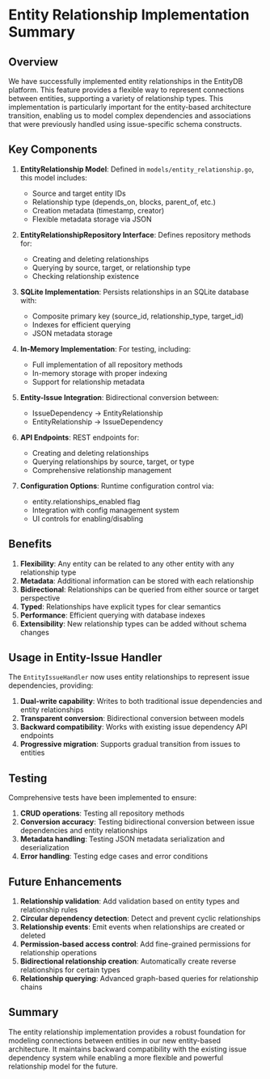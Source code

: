 # Entity Relationship Implementation Summary

## Overview

We have successfully implemented entity relationships in the EntityDB platform. This feature provides a flexible way to represent connections between entities, supporting a variety of relationship types. This implementation is particularly important for the entity-based architecture transition, enabling us to model complex dependencies and associations that were previously handled using issue-specific schema constructs.

## Key Components

1. **EntityRelationship Model**: Defined in `models/entity_relationship.go`, this model includes:
   - Source and target entity IDs
   - Relationship type (depends_on, blocks, parent_of, etc.)
   - Creation metadata (timestamp, creator)
   - Flexible metadata storage via JSON

2. **EntityRelationshipRepository Interface**: Defines repository methods for:
   - Creating and deleting relationships
   - Querying by source, target, or relationship type
   - Checking relationship existence

3. **SQLite Implementation**: Persists relationships in an SQLite database with:
   - Composite primary key (source_id, relationship_type, target_id)
   - Indexes for efficient querying
   - JSON metadata storage

4. **In-Memory Implementation**: For testing, including:
   - Full implementation of all repository methods
   - In-memory storage with proper indexing
   - Support for relationship metadata

5. **Entity-Issue Integration**: Bidirectional conversion between:
   - IssueDependency -> EntityRelationship
   - EntityRelationship -> IssueDependency

6. **API Endpoints**: REST endpoints for:
   - Creating and deleting relationships
   - Querying relationships by source, target, or type
   - Comprehensive relationship management

7. **Configuration Options**: Runtime configuration control via:
   - entity.relationships_enabled flag
   - Integration with config management system
   - UI controls for enabling/disabling

## Benefits

1. **Flexibility**: Any entity can be related to any other entity with any relationship type
2. **Metadata**: Additional information can be stored with each relationship
3. **Bidirectional**: Relationships can be queried from either source or target perspective
4. **Typed**: Relationships have explicit types for clear semantics
5. **Performance**: Efficient querying with database indexes
6. **Extensibility**: New relationship types can be added without schema changes

## Usage in Entity-Issue Handler

The `EntityIssueHandler` now uses entity relationships to represent issue dependencies, providing:

1. **Dual-write capability**: Writes to both traditional issue dependencies and entity relationships
2. **Transparent conversion**: Bidirectional conversion between models
3. **Backward compatibility**: Works with existing issue dependency API endpoints
4. **Progressive migration**: Supports gradual transition from issues to entities

## Testing

Comprehensive tests have been implemented to ensure:

1. **CRUD operations**: Testing all repository methods
2. **Conversion accuracy**: Testing bidirectional conversion between issue dependencies and entity relationships
3. **Metadata handling**: Testing JSON metadata serialization and deserialization
4. **Error handling**: Testing edge cases and error conditions

## Future Enhancements

1. **Relationship validation**: Add validation based on entity types and relationship rules
2. **Circular dependency detection**: Detect and prevent cyclic relationships
3. **Relationship events**: Emit events when relationships are created or deleted
4. **Permission-based access control**: Add fine-grained permissions for relationship operations
5. **Bidirectional relationship creation**: Automatically create reverse relationships for certain types
6. **Relationship querying**: Advanced graph-based queries for relationship chains

## Summary

The entity relationship implementation provides a robust foundation for modeling connections between entities in our new entity-based architecture. It maintains backward compatibility with the existing issue dependency system while enabling a more flexible and powerful relationship model for the future.